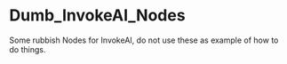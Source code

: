 # Dumb_InvokeAI_Nodes
Some rubbish Nodes for InvokeAI, do not use these as example of how to do things.
